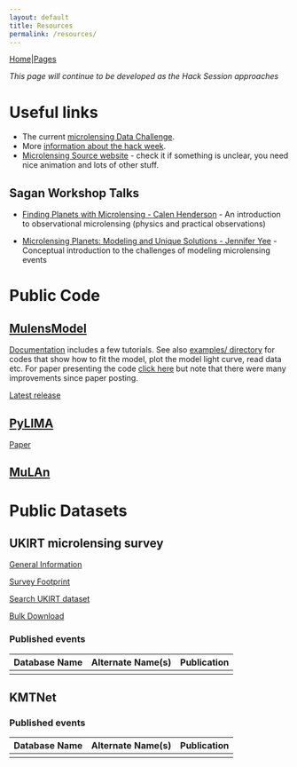 ```yaml
---
layout: default
title: Resources
permalink: /resources/
---
```


[Home](https://ulens-hack.github.io/)|[Pages](/sitemap/)

_This page will continue to be developed as the Hack Session approaches_

# Useful links
- The current [microlensing Data Challenge](http://microlensing-source.org/data-challenge/).
- More [information about the hack week](/about/).
- [Microlensing Source website](http://microlensing-source.org/) - check it if something is unclear, you need nice animation and lots of other stuff.

## Sagan Workshop Talks
- [Finding Planets with Microlensing - Calen Henderson](https://www.youtube.com/watch?v=wfw2gMjju8I) - An introduction to
  observational microlensing (physics and practical observations)

- [Microlensing Planets: Modeling and Unique Solutions - Jennifer Yee](https://www.youtube.com/watch?v=KYUIgVku-Ys) - Conceptual
  introduction to the challenges of modeling microlensing events


# Public Code

## [MulensModel](https://github.com/rpoleski/MulensModel/)

[Documentation](https://rpoleski.github.io/MulensModel/) includes a few tutorials. See also [examples/ directory](https://github.com/rpoleski/MulensModel/tree/master/examples) for codes that show how to fit the model, plot the model light curve, read data etc. 
For paper presenting the code [click here](https://arxiv.org/abs/1803.01003/) but note that there were many improvements since paper posting.

[Latest release](https://github.com/rpoleski/MulensModel/releases/latest)

## [PyLIMA](https://github.com/ebachelet/pyLIMA/)

[Paper](http://iopscience.iop.org/article/10.3847/1538-3881/aa911c/meta/)

## [MuLAn](https://github.com/muLAn-project/muLAn)

# Public Datasets

## UKIRT microlensing survey

[General Information](https://exoplanetarchive.ipac.caltech.edu/docs/UKIRTMission.html)

[Survey Footprint](https://exoplanetarchive.ipac.caltech.edu/docs/UKIRT_figures.html)

[Search UKIRT dataset](https://exoplanetarchive.ipac.caltech.edu/cgi-bin/TblSearch/nph-tblSearchInit?app=ExoTbls&config=ukirttimeseries)

[Bulk Download](https://exoplanetarchive.ipac.caltech.edu/docs/UKIRTBulkDownload.html)


### Published events
| Database Name | Alternate Name(s) | Publication |
| --------------|-------------------|-------------|
|  |  |  |

## KMTNet

### Published events
| Database Name | Alternate Name(s) | Publication |
| --------------|-------------------|-------------|
|  |  |  |
